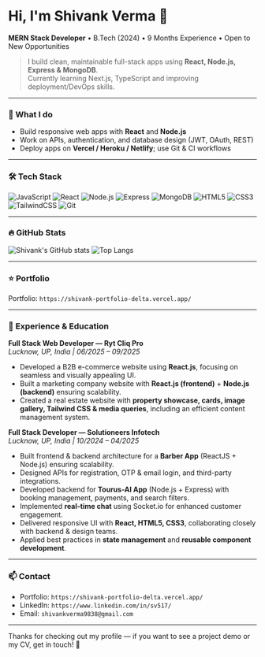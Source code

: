 # Hi, I'm Shivank Verma 👋
**MERN Stack Developer** • B.Tech (2024) • 9 Months Experience • Open to New Opportunities

> I build clean, maintainable full-stack apps using **React, Node.js, Express & MongoDB**.  
> Currently learning Next.js, TypeScript and improving deployment/DevOps skills.

---

### 🔭 What I do
- Build responsive web apps with **React** and **Node.js**  
- Work on APIs, authentication, and database design (JWT, OAuth, REST)  
- Deploy apps on **Vercel / Heroku / Netlify**; use Git & CI workflows

---

### 🛠 Tech Stack
![JavaScript](https://img.shields.io/badge/-JavaScript-323330?logo=javascript&logoColor=F7DF1E)
![React](https://img.shields.io/badge/-React-20232A?logo=react)
![Node.js](https://img.shields.io/badge/-Node.js-43853D?logo=node.js)
![Express](https://img.shields.io/badge/-Express-000000?logo=express)
![MongoDB](https://img.shields.io/badge/-MongoDB-47A248?logo=mongodb)
![HTML5](https://img.shields.io/badge/-HTML5-E34F26?logo=html5)
![CSS3](https://img.shields.io/badge/-CSS3-1572B6?logo=css3)
![TailwindCSS](https://img.shields.io/badge/-Tailwind%20CSS-06B6D4?logo=tailwind-css)
![Git](https://img.shields.io/badge/-Git-F05032?logo=git)

---

### 🔥 GitHub Stats
![Shivank's GitHub stats](https://github-readme-stats-ruby-one.vercel.app/api?username=Dev-Shivank&show_icons=true&count_private=true&theme=tokyonight)
![Top Langs](https://github-readme-stats-ruby-one.vercel.app/api/top-langs/?username=Dev-Shivank&layout=compact&theme=tokyonight)

---

### ⭐ Portfolio

  Portfolio: `https://shivank-portfolio-delta.vercel.app/`

---

### 📄 Experience & Education  

**Full Stack Web Developer — Ryt Cliq Pro**  
*Lucknow, UP, India | 06/2025 – 09/2025*  
- Developed a B2B e-commerce website using **React.js**, focusing on seamless and visually appealing UI.  
- Built a marketing company website with **React.js (frontend)** + **Node.js (backend)** ensuring scalability.  
- Created a real estate website with **property showcase, cards, image gallery, Tailwind CSS & media queries**, including an efficient content management system.  

**Full Stack Developer — Solutioneers Infotech**  
*Lucknow, UP, India | 10/2024 – 04/2025*  
- Built frontend & backend architecture for a **Barber App** (ReactJS + Node.js) ensuring scalability.  
- Designed APIs for registration, OTP & email login, and third-party integrations.  
- Developed backend for **Tourus-AI App** (Node.js + Express) with booking management, payments, and search filters.  
- Implemented **real-time chat** using Socket.io for enhanced customer engagement.  
- Delivered responsive UI with **React, HTML5, CSS3**, collaborating closely with backend & design teams.  
- Applied best practices in **state management** and **reusable component development**.  
---

### 📫 Contact
- Portfolio: `https://shivank-portfolio-delta.vercel.app/`  
- LinkedIn: `https://www.linkedin.com/in/sv517/`  
- Email: `shivankverma9838@gmail.com`

---


Thanks for checking out my profile — if you want to see a project demo or my CV, get in touch! 🚀
